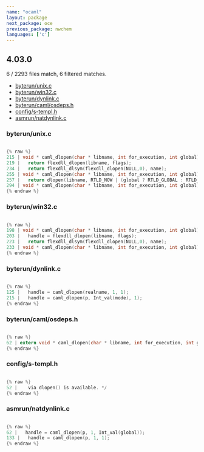 ```yaml
---
name: "ocaml"
layout: package
next_package: oce
previous_package: nwchem
languages: ['c']
---
```

## 4.03.0
6 / 2293 files match, 6 filtered matches.

 - [byterun/unix.c](#byterununixc)
 - [byterun/win32.c](#byterunwin32c)
 - [byterun/dynlink.c](#byterundynlinkc)
 - [byterun/caml/osdeps.h](#byteruncamlosdepsh)
 - [config/s-templ.h](#configs-templh)
 - [asmrun/natdynlink.c](#asmrunnatdynlinkc)

### byterun/unix.c

```c

{% raw %}
215 | void * caml_dlopen(char * libname, int for_execution, int global)
219 |   return flexdll_dlopen(libname, flags);
234 |   return flexdll_dlsym(flexdll_dlopen(NULL,0), name);
255 | void * caml_dlopen(char * libname, int for_execution, int global)
257 |   return dlopen(libname, RTLD_NOW | (global ? RTLD_GLOBAL : RTLD_LOCAL)
294 | void * caml_dlopen(char * libname, int for_execution, int global)
{% endraw %}

```
### byterun/win32.c

```c

{% raw %}
198 | void * caml_dlopen(char * libname, int for_execution, int global)
203 |   handle = flexdll_dlopen(libname, flags);
223 |   return flexdll_dlsym(flexdll_dlopen(NULL,0), name);
233 | void * caml_dlopen(char * libname, int for_execution, int global)
{% endraw %}

```
### byterun/dynlink.c

```c

{% raw %}
125 |   handle = caml_dlopen(realname, 1, 1);
215 |   handle = caml_dlopen(p, Int_val(mode), 1);
{% endraw %}

```
### byterun/caml/osdeps.h

```c

{% raw %}
62 | extern void * caml_dlopen(char * libname, int for_execution, int global);
{% endraw %}

```
### config/s-templ.h

```c

{% raw %}
52 |    via dlopen() is available. */
{% endraw %}

```
### asmrun/natdynlink.c

```c

{% raw %}
62 |   handle = caml_dlopen(p, 1, Int_val(global));
133 |   handle = caml_dlopen(p, 1, 1);
{% endraw %}

```